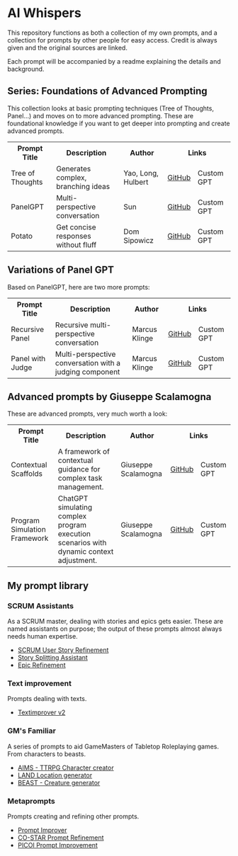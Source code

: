 # AI Whispers
This repository functions as both a collection of my own prompts, and a collection for prompts by other people for easy access.
Credit is always given and the original sources are linked.

Each prompt will be accompanied by a readme explaining the details and background.

## Series: Foundations of Advanced Prompting
This collection looks at basic prompting techniques (Tree of Thoughts, Panel...) and moves on to more advanced prompting.
These are foundational knowledge if you want to get deeper into prompting and create advanced prompts.

<table>
  <tr>
    <th>Prompt Title</th>
    <th>Description</th>
    <th>Author</th>
    <th colspan="2">Links</th>
  </tr>
  <tr>
    <td>Tree of Thoughts</td>
    <td>Generates complex, branching ideas</td>
    <td>Yao, Long, Hulbert</td>
    <td><a href="https://github.com/zielperson/AI-whispers/blob/master/TreeOfThought/readme.md">GitHub</a></td>
    <td>Custom GPT</td>
  </tr>
  <tr>
    <td>PanelGPT</td>
    <td>Multi-perspective conversation</td>
    <td>Sun</td>
    <td><a href="https://github.com/zielperson/AI-whispers/blob/master/PanelGPT%20recursive/readme.md">GitHub</a></td>
    <td>Custom GPT</td>
  </tr>
  <tr>
    <td>Potato</td>
    <td>Get concise responses without fluff</td>
    <td>Dom Sipowicz</td>
    <td><a href="https://github.com/zielperson/AI-whispers/blob/master/potato/readme.md">GitHub</a></td>
    <td>Custom GPT</td>
  </tr>
</table>



## Variations of Panel GPT
Based on PanelGPT, here are two more prompts:
<table>
  <tr>
    <th>Prompt Title</th>
    <th>Description</th>
    <th>Author</th>
    <th colspan="2">Links</th>
  </tr>
  <tr>
    <td>Recursive Panel</td>
    <td>Recursive multi-perspective conversation</td>
    <td>Marcus Klinge</td>
    <td><a href="https://github.com/zielperson/AI-whispers/blob/master/PanelGPT%20recursive/readme.md">GitHub</a></td>
    <td>Custom GPT</td>
  </tr>
  <tr>
    <td>Panel with Judge</td>
    <td>Multi-perspective conversation with a judging component</td>
    <td>Marcus Klinge</td>
    <td><a href="https://github.com/zielperson/AI-whispers/blob/master/PanelGPT%20recursive%20with%20Judge/readme.md">GitHub</a></td>
    <td>Custom GPT</td>
  </tr>
</table>


## Advanced prompts by Giuseppe Scalamogna
These are advanced prompts, very much worth a look:

<table>
  <tr>
    <th>Prompt Title</th>
    <th>Description</th>
    <th>Author</th>
    <th colspan="2">Links</th>
  </tr>
  <tr>
    <td>Contextual Scaffolds</td>
    <td>A framework of contextual guidance for complex task management.</td>
    <td>Giuseppe Scalamogna</td>
    <td><a href="https://github.com/zielperson/AI-whispers/blob/master/contextual%20scaffolding.md">GitHub</a></td>
    <td>Custom GPT</td>
  </tr>
  <tr>
    <td>Program Simulation Framework</td>
    <td>ChatGPT simulating complex program execution scenarios with dynamic context adjustment.</td>
    <td>Giuseppe Scalamogna</td>
    <td><a href="https://github.com/zielperson/AI-whispers/blob/master/program%20simulation%20framework.md">GitHub</a></td>
    <td>Custom GPT</td>
  </tr>
</table>

## My prompt library

### SCRUM Assistants
As a SCRUM master, dealing with stories and epics gets easier.
These are named assistants on purpose; the output of these prompts almost always needs human expertise.
* [SCRUM User Story Refinement](https://github.com/zielperson/AI-whispers/blob/master/SCRUM%20-%20Story%20Refinement/readme.md)
* [Story Splitting Assistant](https://github.com/zielperson/AI-whispers/blob/master/SCRUM%20-%20Story%20Splitting/Story%20Splitting.md)
* [Epic Refinement](https://github.com/zielperson/AI-whispers/blob/master/SCRUM%20-%20Epic%20refinement/readme.md)

### Text improvement
Prompts dealing with texts.
* [Textimprover v2](https://github.com/zielperson/AI-whispers/blob/master/Textimproverv2.md)
  
### GM's Familiar
A series of prompts to aid GameMasters of Tabletop Roleplaying games. From characters to beasts.
* [AIMS - TTRPG Character creator](https://github.com/zielperson/AI-whispers/blob/master/RPG%20-%20AIMS/readme.md)
* [LAND Location generator](https://github.com/zielperson/AI-whispers/blob/master/RPG%20-%20LAND/system.md)
* [BEAST - Creature generator](https://github.com/zielperson/AI-whispers/blob/master/RPG%20-%20BEAST/readme.md)

### Metaprompts
Prompts creating and refining other prompts.
* [Prompt Improver](https://github.com/zielperson/AI-whispers/blob/master/Prompt%20Improvement%20-%20My%20Improver/readme.md)
* [CO-STAR Prompt Refinement](https://github.com/zielperson/AI-whispers/blob/master/Prompt%20Improvement%20-%20COSTAR/readme.md)
* [PICOI Prompt Improvement](https://github.com/zielperson/AI-whispers/blob/master/Prompt%20Improvement%20-%20PICOI/readme.md)
